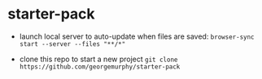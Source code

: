# starter-pack

- launch local server to auto-update when files are saved:
`browser-sync start --server --files "**/*"`

- clone this repo to start a new project
`git clone https://github.com/georgemurphy/starter-pack`